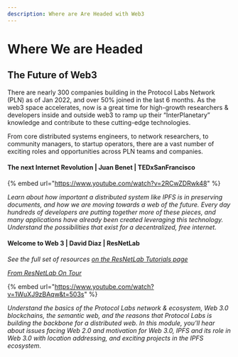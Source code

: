 ```yaml
---
description: Where are Are Headed with Web3
---
```


# Where We are Headed

## The Future of Web3

There are nearly 300 companies building in the Protocol Labs Network (PLN) as of Jan 2022, and over 50% joined in the last 6 months. As the web3 space accelerates, now is a great time for high-growth researchers & developers inside and outside web3 to ramp up their “InterPlanetary” knowledge and contribute to these cutting-edge technologies.

From core distributed systems engineers, to network researchers, to community managers, to startup operators, there are a vast number of exciting roles and opportunities across PLN teams and companies.

#### The next Internet Revolution | Juan Benet | TEDxSanFrancisco

{% embed url="https://www.youtube.com/watch?v=2RCwZDRwk48" %}

_Learn about how important a distributed system like IPFS is in preserving documents, and how we are moving towards a web of the future. Every day hundreds of developers are putting together more of these pieces, and many applications have already been created leveraging this technology. Understand the possibilities that exist for a decentralized, free internet._

#### Welcome to Web 3 | David Diaz | ResNetLab
_See the full set of resources [on the ResNetLab Tutorials page](https://research.protocol.ai/tutorials/resnetlab-on-tour)_

[_From ResNetLab On Tour_](https://research.protocol.ai/tutorials/resnetlab-on-tour/welcome-to-web-3/)

{% embed url="https://www.youtube.com/watch?v=1WuXJ9zBAqw&t=503s" %}

_Understand the basics of the Protocol Labs network & ecosystem, Web 3.0 blockchains, the semantic web, and the reasons that Protocol Labs is building the backbone for a distributed web. In this module, you’ll hear about issues facing Web 2.0 and motivation for Web 3.0, IPFS and its role in Web 3.0 with location addressing, and exciting projects in the IPFS ecosystem._

<!-- ## Optional Content -- this was moved to pre-reqs

#### Juan Benet Presents Building Web3 at Web3 Summit 2019

{% embed url="https://www.youtube.com/watch?v=pJOG5Ql7ZD0" %}

_In this video you can learn more about the ecosystem of gateways, pinning services, browsers solutions, messaging, client tools for IPFS, other IPFS projects, and more being build with the Protocol Labs architecture. In this talk, we look forward to the problems we will have to solve and how we can try to think ahead to truly make a better system._ -->
